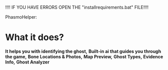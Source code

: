 !!!! IF YOU HAVE ERRORS OPEN THE "installrequirements.bat" FILE!!!!


PhasmoHelper:

# **What it does?**
**It helps you with identifying the ghost,**
**Built-in ai that guides you through the game,**
**Bone Locations & Photos,**
**Map Preview,**
**Ghost Types,**
**Evidence Info,**
**Ghost Analyzer**

